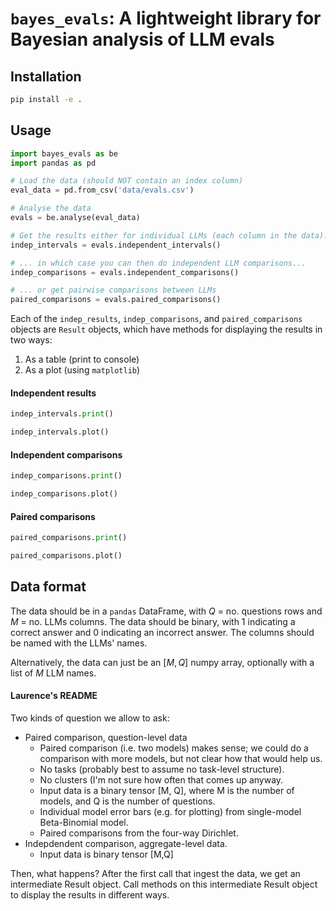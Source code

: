 # `bayes_evals`: A lightweight library for Bayesian analysis of LLM evals

## Installation
```bash
pip install -e .
```

## Usage
```python
import bayes_evals as be
import pandas as pd

# Load the data (should NOT contain an index column)
eval_data = pd.from_csv('data/evals.csv')

# Analyse the data
evals = be.analyse(eval_data)

# Get the results either for individual LLMs (each column in the data)...
indep_intervals = evals.independent_intervals()

# ... in which case you can then do independent LLM comparisons...
indep_comparisons = evals.independent_comparisons()

# ... or get pairwise comparisons between LLMs
paired_comparisons = evals.paired_comparisons()
```

Each of the `indep_results`, `indep_comparisons`, and `paired_comparisons` objects are `Result` objects, which have methods for displaying the results in two ways:
1. As a table (print to console)
2. As a plot (using `matplotlib`)

#### Independent results
```python
indep_intervals.print()
```

```python
indep_intervals.plot()
```

#### Independent comparisons
```python
indep_comparisons.print()
```

```python
indep_comparisons.plot()
```

#### Paired comparisons
```python
paired_comparisons.print()
```

```python
paired_comparisons.plot()
```

## Data format
The data should be in a `pandas` DataFrame, with $Q$ = no. questions rows and $M$ = no. LLMs columns.
The data should be binary, with 1 indicating a correct answer and 0 indicating an incorrect answer.
The columns should be named with the LLMs' names.

Alternatively, the data can just be an $[M,Q]$ numpy array, optionally with a list of $M$ LLM names.


#### Laurence's README
Two kinds of question we allow to ask:
* Paired comparison, question-level data
  - Paired comparison (i.e. two models) makes sense; we could do a comparison with more models, but not clear how that would help us.
  - No tasks (probably best to assume no task-level structure).
  - No clusters (I'm not sure how often that comes up anyway.
  - Input data is a binary tensor [M, Q], where M is the number of models, and Q is the number of questions.
  - Individual model error bars (e.g. for plotting) from single-model Beta-Binomial model.
  - Paired comparisons from the four-way Dirichlet.
* Indepdendent comparison, aggregate-level data.
  - Input data is binary tensor [M,Q]

Then, what happens?  After the first call that ingest the data, we get an intermediate Result object.  Call methods on this intermediate Result object to display the results in different ways.
